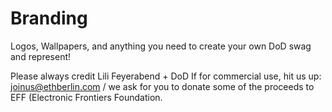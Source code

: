# Branding
Logos, Wallpapers, and anything you need to create your own DoD swag and represent! 

Please always credit Lili Feyerabend + DoD
If for commercial use, hit us up: joinus@ethberlin.com / we ask for you to donate some of the proceeds to EFF (Electronic Frontiers Foundation. 
